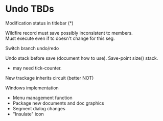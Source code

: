 # Undo TBDs

Modification status in titlebar (*)  

Wildfire record must save possibly inconsistent tc members.  
Must execute even if tc doesn't change for this seg.  

Switch branch undo/redo
 
Undo stack before save (document how to use).  Save-point size() stack.
- may need tick-counter.

New trackage inherits circuit (better NOT)

Windows implementation  
- Menu management function 
- Package new documents and doc graphics
- Segment dialog changes
- "Insulate" icon
